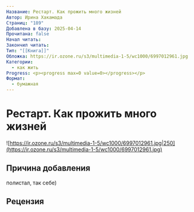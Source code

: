 ```yaml
---
Название: Рестарт. Как прожить много жизней
Автор: Ирина Хакамада
Страниц: "189"
Добавлена в базу: 2025-04-14
Прочитана: false
Начал читать: 
Закончил читать: 
Тип: "[[Книга]]"
Обложка: https://ir.ozone.ru/s3/multimedia-1-5/wc1000/6997012961.jpg
Категории:
  - как жить
Progress: <p><progress max=0 value=0></progress></p>
Формат:
  - бумажная
---
```

# Рестарт. Как прожить много жизней

![https://ir.ozone.ru/s3/multimedia-1-5/wc1000/6997012961.jpg|250](https://ir.ozone.ru/s3/multimedia-1-5/wc1000/6997012961.jpg)

## Причина добавления

полистал, так себе)
## Рецензия